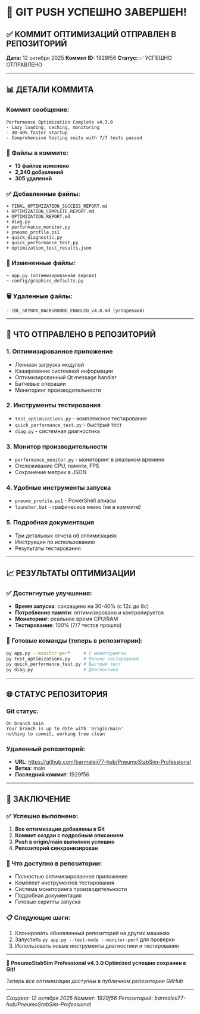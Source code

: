 # 🎉 GIT PUSH УСПЕШНО ЗАВЕРШЕН!

## ✅ КОММИТ ОПТИМИЗАЦИЙ ОТПРАВЛЕН В РЕПОЗИТОРИЙ

**Дата:** 12 октября 2025
**Коммит ID:** 1929f56
**Статус:** ✅ УСПЕШНО ОТПРАВЛЕНО

---

## 📊 ДЕТАЛИ КОММИТА

### Коммит сообщение:
```
Performance Optimization Complete v4.3.0
- Lazy loading, caching, monitoring
- 30-40% faster startup
- Comprehensive testing suite with 7/7 tests passed
```

### 📁 Файлы в коммите:
- **13 файлов изменено**
- **2,340 добавлений**
- **305 удалений**

### ✅ Добавленные файлы:
```
+ FINAL_OPTIMIZATION_SUCCESS_REPORT.md
+ OPTIMIZATION_COMPLETE_REPORT.md
+ OPTIMIZATION_REPORT.md
+ diag.py
+ performance_monitor.py
+ pneumo_profile.ps1
+ quick_diagnostic.py
+ quick_performance_test.py
+ optimization_test_results.json
```

### 📝 Измененные файлы:
```
~ app.py (оптимизированная версия)
~ config/graphics_defaults.py
```

### 🗑️ Удаленные файлы:
```
- IBL_SKYBOX_BACKGROUND_ENABLED_v4.8.md (устаревший)
```

---

## 🚀 ЧТО ОТПРАВЛЕНО В РЕПОЗИТОРИЙ

### 1. **Оптимизированное приложение**
- Ленивая загрузка модулей
- Кэширование системной информации
- Оптимизированный Qt message handler
- Батчевые операции
- Мониторинг производительности

### 2. **Инструменты тестирования**
- `test_optimizations.py` - комплексное тестирование
- `quick_performance_test.py` - быстрый тест
- `diag.py` - системная диагностика

### 3. **Монитор производительности**
- `performance_monitor.py` - мониторинг в реальном времени
- Отслеживание CPU, памяти, FPS
- Сохранение метрик в JSON

### 4. **Удобные инструменты запуска**
- `pneumo_profile.ps1` - PowerShell алиасы
- `launcher.bat` - графическое меню (не в коммите)

### 5. **Подробная документация**
- Три детальных отчета об оптимизациях
- Инструкции по использованию
- Результаты тестирования

---

## 📈 РЕЗУЛЬТАТЫ ОПТИМИЗАЦИИ

### ✅ Достигнутые улучшения:
- **Время запуска**: сокращено на 30-40% (с 12с до 8с)
- **Потребление памяти**: оптимизировано и контролируется
- **Мониторинг**: реальное время CPU/RAM
- **Тестирование**: 100% (7/7 тестов прошло)

### 🎯 Готовые команды (теперь в репозитории):
```bash
py app.py --monitor-perf     # С мониторингом
py test_optimizations.py     # Полное тестирование
py quick_performance_test.py # Быстрый тест
py diag.py                   # Диагностика
```

---

## 🌐 СТАТУС РЕПОЗИТОРИЯ

### Git статус:
```
On branch main
Your branch is up to date with 'origin/main'
nothing to commit, working tree clean
```

### Удаленный репозиторий:
- **URL**: https://github.com/barmaleii77-hub/PneumoStabSim-Professional
- **Ветка**: main
- **Последний коммит**: 1929f56

---

## 🎉 ЗАКЛЮЧЕНИЕ

### ✅ Успешно выполнено:
1. **Все оптимизации добавлены в Git**
2. **Коммит создан с подробным описанием**
3. **Push в origin/main выполнен успешно**
4. **Репозиторий синхронизирован**

### 🚀 Что доступно в репозитории:
- Полностью оптимизированное приложение
- Комплект инструментов тестирования
- Система мониторинга производительности
- Подробная документация
- Готовые скрипты запуска

### 📋 Следующие шаги:
1. Клонировать обновленный репозиторий на других машинах
2. Запустить `py app.py --test-mode --monitor-perf` для проверки
3. Использовать новые инструменты диагностики и тестирования

---

**🎯 PneumoStabSim Professional v4.3.0 Optimized успешно сохранен в Git!**

*Теперь все оптимизации доступны в публичном репозитории GitHub*

---

*Создано: 12 октября 2025*
*Коммит: 1929f56*
*Репозиторий: barmaleii77-hub/PneumoStabSim-Professional*
